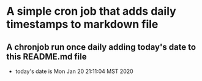 A simple cron job that adds daily timestamps to markdown file
============================================================
## A chronjob run once daily adding today's date to this README.md file
* today's date is Mon Jan 20 21:11:04 MST 2020
